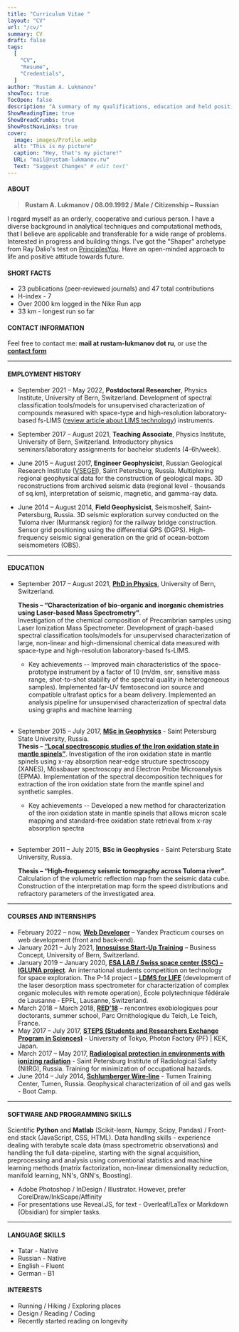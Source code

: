 ```yaml
---
title: "Curriculum Vitae "
layout: "CV"
url: "/cv/"
summary: CV
draft: false
tags:
  [
    "CV",
    "Resume",
    "Credentials",
  ]
author: "Rustam A. Lukmanov"
showToc: true
TocOpen: false
description: "A summary of my qualifications, education and held positions."
ShowReadingTime: true
ShowBreadCrumbs: true
ShowPostNavLinks: true
cover:
  image: images/Profile.webp
  alt: "This is my picture"
  caption: "Hey, that's my picture!"
  URL: "mail@rustam-lukmanov.ru"
  Text: "Suggest Changes" # edit text"
---
```


<link
    rel="stylesheet"
    href="https://cdnjs.cloudflare.com/ajax/libs/animate.css/4.1.1/animate.min.css"
  />
<article class="animate__animated animate__fadeIn animate__slower	3s">

#### ABOUT

> **Rustam A. Lukmanov / 08.09.1992 / Male / Citizenship – Russian**

I regard myself as an orderly, cooperative and curious person. I have a diverse background in analytical techniques and computational methods, that I believe are applicable and transferable for a wide range of problems. Interested in progress and building things. I've got the "Shaper" archetype from Ray Dalio's test on [PrinciplesYou](https://principlesyou.com/). Have an open-minded approach to life and positive attitude towards future.

#### SHORT FACTS

- 23 publications (peer-reviewed journals) and 47 total contributions
- H-index - 7
- Over 2000 km logged in the Nike Run app
- 33 km - longest run so far

#### CONTACT INFORMATION

Feel free to contact me:
**mail at rustam-lukmanov dot ru**, or use the [**contact form**](/contact/)

---

#### EMPLOYMENT HISTORY

- September 2021 – May 2022, **Postdoctoral Researcher**, Physics Institute, University of Bern, Switzerland. Development of spectral classification tools/models for unsupervised characterization of compounds measured with space-type and high-resolution laboratory-based fs-LIMS ([review article about LIMS technology](https://analyticalsciencejournals.onlinelibrary.wiley.com/doi/abs/10.1002/mas.21669)) instruments.

- September 2017 – August 2021, **Teaching Associate**, Physics Institute, University of Bern, Switzerland.
  Introductory physics seminars/laboratory assignments for bachelor students (4-6h/week).

- June 2015 – August 2017, **Engineer Geophysicist**, Russian Geological Research Institute ([VSEGEI](https://vsegei.ru/en/)), Saint Petersburg, Russia.
  Multiplexing regional geophysical data for the construction of geological maps. 3D reconstructions from archived seismic data (regional level - thousands of sq.km), interpretation of seismic, magnetic, and gamma-ray data.

- June 2014 – August 2014, **Field Geophysicist**, Seismoshelf, Saint-Petersburg, Russia.
  3D seismic exploration survey conducted on the Tuloma river (Murmansk region) for the railway bridge construction. Sensor grid positioning using the differential GPS (DGPS). High-frequency seismic signal generation on the grid of ocean-bottom seismometers (OBS).

---

#### EDUCATION

- September 2017 – August 2021, [**PhD in Physics**](https://www.philnat.unibe.ch/studium/studienprogramme/doktoratsprogramm_physik/index_ger.html), University of Bern, Switzerland.

  **Thesis – “Characterization of bio-organic and inorganic chemistries using Laser-based Mass Spectrometry”**.  
  Investigation of the chemical composition of Precambrian samples using Laser Ionization Mass Spectrometer. Development of graph-based spectral classification tools/models for unsupervised characterization of large, non-linear and high-dimensional chemical data measured with space-type and high-resolution laboratory-based fs-LIMS.

  - Key achievements -- Improved main characteristics of the space-prototype instrument by a factor of 10 (m/dm, snr, sensitive mass range, shot-to-shot stability of the spectral quality in heterogeneous samples). Implemented far-UV femtosecond ion source and compatible ultrafast optics for a beam delivery. Implemented an analysis pipeline for unsupervised characterization of spectral data using graphs and machine learning<br/><br/>

- September 2015 – July 2017, [**MSc in Geophysics**](https://spbu.ru/postupayushchim/programms/magistratura/geofizika) - Saint Petersburg State University, Russia.  
   **Thesis – [“Local spectroscopic studies of the Iron oxidation state in mantle spinels”](https://dspace.spbu.ru/handle/11701/11527)**. Investigation of the iron oxidation state in mantle spinels using x-ray absorption near-edge structure spectroscopy (XANES), Mössbauer spectroscopy and Electron Probe Microanalysis (EPMA). Implementation of the spectral decomposition techniques for extraction of the iron oxidation state from the mantle spinel and synthetic samples.
  - Key achievements -- Developed a new method for characterization of the iron oxidation state in mantle spinels that allows micron scale mapping and standard-free oxidation state retrieval from x-ray absorption spectra<br></br>
- September 2011 – July 2015, **BSc in Geophysics** - Saint Petersburg State University, Russia.

  **Thesis – “High-frequency seismic tomography across Tuloma river”**. Calculation of the volumetric reflection map from the seismic data cube. Construction of the interpretation map form the speed distributions and refractory parameters of the investigated area.

---

#### COURSES AND INTERNSHIPS

- February 2022 – now, [**Web Developer**](https://practicum.yandex.ru/web/) – Yandex Practicum courses on web development (front and back-end).
- January 2021 – July 2021, [**Innosuisse Start-Up Training**](https://www.innosuisse.ch/inno/en/home/support-for-start-ups/start-up-training.html) – Business Concept, University of Bern, Switzerland.
- January 2019 – January 2020, [**ESA LAB / Swiss space center (SSC) – IGLUNA project**](https://space-innovation.ch/activities/igluna/). An international students competition on technology for space exploration. The P-14 project – [**LDMS for LIFE**](https://space-innovation.ch/igluna/projectteams/p14-ldmsforlife/) (development of the laser desorption mass spectrometer for characterization of complex organic molecules with remote operation), École polytechnique fédérale de Lausanne ‐ EPFL, Lausanne, Switzerland.
- March 2018 – March 2018, [**RED’18**](http://www.exobiologie.fr/red/index.php/en/red16-astrobiology-course/) – rencontres exobiologiques pour doctorants, summer school, Parc Ornithologique du Teich, Le Teich, France.
- May 2017 – July 2017, [**STEPS (Students and Researchers Exchange Program in Sciences)**](https://www.s.u-tokyo.ac.jp/en/STEPS/) - University of Tokyo, Photon Factory (PF) | KEK, Japan.
- March 2017 – May 2017, [**Radiological protection in environments with ionizing radiation**](http://www.niirg.ru/) - Saint Petersburg Institute of Radiological Safety (NIIRG), Russia. Training for minimization of occupational hazards.
- June 2014 – July 2014, [**Schlumberger Wire-line**](https://www.slb.com/) - Tumen Training Center, Tumen, Russia. Geophysical characterization of oil and gas wells - Boot Camp.

---

#### SOFTWARE AND PROGRAMMING SKILLS

Scientific **Python** and **Matlab** (Scikit-learn, Numpy, Scipy, Pandas) / Front-end stack (JavaScript, CSS, HTML). Data handling skills - experience dealing with terabyte scale data (mass spectrometric observations) and handling the full data-pipeline, starting with the signal acquisition, preprocessing and analysis using conventional statistics and machine learning methods (matrix factorization, non-linear dimensionality reduction, manifold learning, NN's, GNN's, Boosting).

- Adobe Photoshop / InDesign / Illustrator. However, prefer CorelDraw/InkScape/Affinity
- For presentations use Reveal.JS, for text - Overleaf/LaTex or Markdown (Obsidian) for simpler tasks.

---

#### LANGUAGE SKILLS

- Tatar - Native
- Russian - Native
- English – Fluent
- German - B1

#### INTERESTS

- Running / Hiking / Exploring places
- Design / Reading / Coding
- Recently started reading on longevity

</article>
